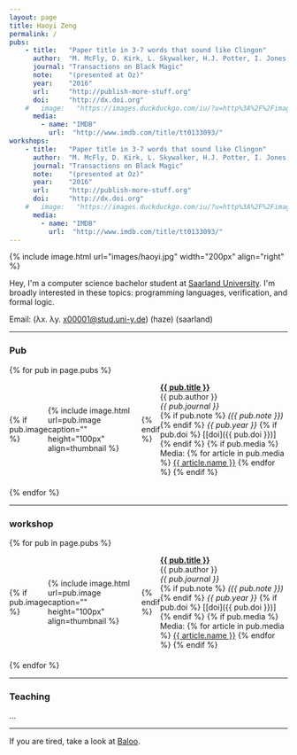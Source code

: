 ```yaml
---
layout: page
title: Haoyi Zeng
permalink: /
pubs:
    - title:   "Paper title in 3-7 words that sound like Clingon"
      author:  "M. McFly, D. Kirk, L. Skywalker, H.J. Potter, I. Jones, H. Houdini"
      journal: "Transactions on Black Magic"
      note:    "(presented at Oz)"
      year:    "2016"
      url:     "http://publish-more-stuff.org"
      doi:     "http://dx.doi.org"
    #   image:   "https://images.duckduckgo.com/iu/?u=http%3A%2F%2Fimages.moviepostershop.com%2Fthe-matrix-movie-poster-1999-1020518087.jpg&f=1"
      media:
        - name: "IMDB"
          url:  "http://www.imdb.com/title/tt0133093/"
workshops:
    - title:   "Paper title in 3-7 words that sound like Clingon"
      author:  "M. McFly, D. Kirk, L. Skywalker, H.J. Potter, I. Jones, H. Houdini"
      journal: "Transactions on Black Magic"
      note:    "(presented at Oz)"
      year:    "2016"
      url:     "http://publish-more-stuff.org"
      doi:     "http://dx.doi.org"
    #   image:   "https://images.duckduckgo.com/iu/?u=http%3A%2F%2Fimages.moviepostershop.com%2Fthe-matrix-movie-poster-1999-1020518087.jpg&f=1"
      media:
        - name: "IMDB"
          url:  "http://www.imdb.com/title/tt0133093/"
---
```



{% include image.html url="images/haoyi.jpg" width="200px" align="right" %}

Hey, I'm a computer science bachelor student at [Saarland University]. 
I'm broadly interested in these topics: programming languages, verification, and formal logic.

Email: (λx. λy. x00001@stud.uni-y.de) (haze) (saarland)

[Saarland University]: https://saarland-informatics-campus.de/
[Baloo]: https://zheyuanwu.github.io/baloo.html

---
### Pub
{% for pub in page.pubs %}
<div style="display: flex; align-items: center; margin-bottom: 20px;">
  {% if pub.image %}
    <div style="margin-right: 20px;">
      {% include image.html url=pub.image caption="" height="100px" align=thumbnail %}
    </div>
  {% endif %}
  <div>
    <strong><a href="{% if pub.internal %}{{pub.url | prepend: site.baseurl}}{% else %}{{pub.url}}{% endif %}">{{ pub.title }}</a></strong><br />
    {{ pub.author }}<br />
    <i>{{ pub.journal }}</i><br />
    {% if pub.note %} <i>({{ pub.note }})</i> {% endif %} <i>{{ pub.year }}</i>
    {% if pub.doi %} [[doi]({{ pub.doi }})] {% endif %}
    {% if pub.media %}
      <br />Media: 
      {% for article in pub.media %}
        <a href="{{ article.url }}" target="_blank">{{ article.name }}</a>
      {% endfor %}
    {% endif %}
  </div>
</div>
{% endfor %}



<!-- <button onclick="togglePubDetails()">Show Publications</button>

<div id="pub-details" style="display:none; margin-top: 10px;">
  {% for pub in page.pubs %}
  <div style="display: flex; align-items: center; margin-bottom: 20px;">
    {% if pub.image %}
      <div style="margin-right: 20px;">
        {% include image.html url=pub.image caption="" height="100px" align=thumbnail %}
      </div>
    {% endif %}
    <div>
      <strong><a href="{% if pub.internal %}{{pub.url | prepend: site.baseurl}}{% else %}{{pub.url}}{% endif %}">{{ pub.title }}</a></strong><br />
      {{ pub.author }}<br />
      <i>{{ pub.journal }}</i><br />
      {% if pub.note %} <i>({{ pub.note }})</i> {% endif %} <i>{{ pub.year }}</i>
      {% if pub.doi %} [[doi]({{ pub.doi }})] {% endif %}
      {% if pub.media %}
        <br />Media: 
        {% for article in pub.media %}
          <a href="{{ article.url }}" target="_blank">{{ article.name }}</a>
        {% endfor %}
      {% endif %}
    </div>
  </div>
  {% endfor %}
</div>

<script>
  // Function to toggle the visibility of the publication details
  function togglePubDetails() {
    var pubDetails = document.getElementById('pub-details');
    if (pubDetails.style.display === "none") {
      pubDetails.style.display = "block";
    } else {
      pubDetails.style.display = "none";
    }
  }
</script> -->

---
### workshop
{% for pub in page.pubs %}
<div style="display: flex; align-items: center; margin-bottom: 20px;">
  {% if pub.image %}
    <div style="margin-right: 20px;">
      {% include image.html url=pub.image caption="" height="100px" align=thumbnail %}
    </div>
  {% endif %}
  <div>
    <strong><a href="{% if pub.internal %}{{pub.url | prepend: site.baseurl}}{% else %}{{pub.url}}{% endif %}">{{ pub.title }}</a></strong><br />
    {{ pub.author }}<br />
    <i>{{ pub.journal }}</i><br />
    {% if pub.note %} <i>({{ pub.note }})</i> {% endif %} <i>{{ pub.year }}</i>
    {% if pub.doi %} [[doi]({{ pub.doi }})] {% endif %}
    {% if pub.media %}
      <br />Media: 
      {% for article in pub.media %}
        <a href="{{ article.url }}" target="_blank">{{ article.name }}</a>
      {% endfor %}
    {% endif %}
  </div>
</div>
{% endfor %}




---
### Teaching
...

---
If you are tired, take a look at [Baloo].

